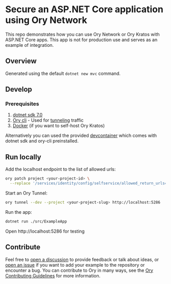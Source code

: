 # Secure an ASP.NET Core application using Ory Network

This repo demonstrates how you can use Ory Network or Ory Kratos with ASP.NET Core apps.
This app is not for production use and serves as an example of integration.

## Overview

Generated using the default `dotnet new mvc` command.

## Develop

### Prerequisites

1. [dotnet sdk 7.0](https://dotnet.microsoft.com/en-us/download/dotnet/7.0)
1. [Ory cli](https://www.ory.sh/docs/guides/cli/installation) - Used for [tunneling](https://www.ory.sh/docs/guides/cli/proxy-and-tunnel#ory-tunnel) traffic
1. [Docker](https://docs.docker.com/get-docker/) (if you want to self-host Ory Kratos)

Alternatively you can used the provided [devcontainer](https://containers.dev/overview) which comes with dotnet sdk and ory-cli preinstalled.

## Run locally

Add the localhost endpoint to the list of allowed urls:
```bash
ory patch project <your-project-id> \
  --replace '/services/identity/config/selfservice/allowed_return_urls=["http://localhost:5286/"]'
```

Start an Ory Tunnel:
```bash
ory tunnel --dev --project <your-project-slug> http://localhost:5286
```

Run the app:
```bash
dotnet run ./src/ExampleApp
```

Open http://localhost:5286 for testing

## Contribute

Feel free to
[open a discussion](https://github.com/ory/examples/discussions/new) to provide
feedback or talk about ideas, or
[open an issue](https://github.com/ory/examples/issues/new) if you want to add
your example to the repository or encounter a bug. You can contribute to Ory in
many ways, see the
[Ory Contributing Guidelines](https://www.ory.sh/docs/ecosystem/contributing)
for more information.
